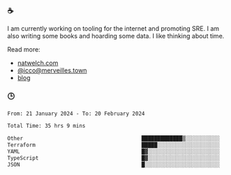 ### ☕

I am currently working on tooling for the internet and promoting SRE. I am also writing some books and hoarding some data. I like thinking about time. 

Read more:

 - [natwelch.com](https://natwelch.com)
 - [@icco@merveilles.town](https://merveilles.town/@icco)
 - [blog](https://writing.natwelch.com)

### 🕒

<!--START_SECTION:waka-->

```txt
From: 21 January 2024 - To: 20 February 2024

Total Time: 35 hrs 9 mins

Other                                      █████████████▒░░░░░░░░░░░   53.75 %
Terraform                                  █████░░░░░░░░░░░░░░░░░░░░   19.42 %
YAML                                       █▓░░░░░░░░░░░░░░░░░░░░░░░   07.05 %
TypeScript                                 █▓░░░░░░░░░░░░░░░░░░░░░░░   06.45 %
JSON                                       █░░░░░░░░░░░░░░░░░░░░░░░░   03.80 %
```

<!--END_SECTION:waka-->
